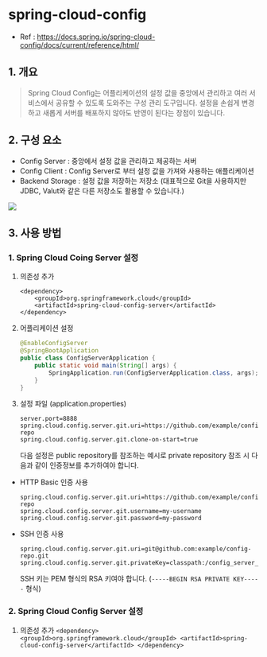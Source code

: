 # spring-cloud-config

- Ref : https://docs.spring.io/spring-cloud-config/docs/current/reference/html/

## 1. 개요

> Spring Cloud Config는 어플리케이션의 설정 값을 중앙에서 관리하고 여러 서비스에서 공유할 수 있도록 도와주는 구성 관리 도구입니다. 설정을 손쉽게 변경하고 새롭게 서버를 배포하지 않아도 반영이 된다는 장점이 있습니다.

## 2. 구성 요소

- Config Server : 중앙에서 설정 값을 관리하고 제공하는 서버
- Config Client : Config Server로 부터 설정 값을 가져와 사용하는 애플리케이션
- Backend Storage : 설정 값을 저장하는 저장소 (대표적으로 Git을 사용하지만 JDBC, Valut와 같은 다른 저장소도 활용할 수 있습니다.)

<image src = "https://img1.daumcdn.net/thumb/R1280x0/?scode=mtistory2&fname=https%3A%2F%2Fblog.kakaocdn.net%2Fdn%2FQC4Xs%2FbtrCS0QoktP%2FJTWsRVzvK4EBGTUbqlbu5K%2Fimg.png" />

## 3. 사용 방법

### 1. Spring Cloud Coing Server 설정

1) 의존성 추가
   ```
   <dependency>
       <groupId>org.springframework.cloud</groupId>
       <artifactId>spring-cloud-config-server</artifactId>
   </dependency>
   ```

2) 어플리케이션 설정

   ```java
   @EnableConfigServer
   @SpringBootApplication
   public class ConfigServerApplication {
       public static void main(String[] args) {
           SpringApplication.run(ConfigServerApplication.class, args);
       }
   }
   ```
3) 설정 파일 (application.properties)

   ```
   server.port=8888
   spring.cloud.config.server.git.uri=https://github.com/example/config-repo
   spring.cloud.config.server.git.clone-on-start=true
   ```

    다음 설정은 public repository를 참조하는 예시로 private repository 참조 시 다음과 같이 인증정보를 추가하여야 합니다.

* HTTP Basic 인증 사용

  ```
  spring.cloud.config.server.git.uri=https://github.com/example/config-repo
  spring.cloud.config.server.git.username=my-username
  spring.cloud.config.server.git.password=my-password
  ```
* SSH 인증 사용

  ```
  spring.cloud.config.server.git.uri=git@github.com:example/config-repo.git
  spring.cloud.config.server.git.privateKey=classpath:/config_server_deploy_key.rsa
  ```
  SSH 키는 PEM 형식의 RSA 키여야 합니다. (`-----BEGIN RSA PRIVATE KEY-----` 형식)

### 2. Spring Cloud Config Server 설정
  1) 의존성 추가
    ```
    <dependency>
      <groupId>org.springframework.cloud</groupId>
      <artifactId>spring-cloud-config-server</artifactId>
    </dependency>
    ```